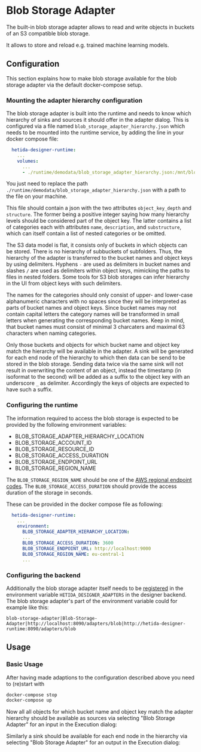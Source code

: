 # Blob Storage Adapter

The built-in blob storage adapter allows to read and write objects in buckets of an S3 compatible blob storage.

It allows to store and reload e.g. trained machine learning models.

## Configuration

This section explains how to make blob storage available for the blob storage adapter via the default docker-compose setup.

### Mounting the adapter hierarchy configuration

The blob storage adapter is built into the runtime and needs to know which hierarchy of sinks and sources it should offer in the adapter dialog. This is configured via a file named `blob_storage_adapter_hierarchy.json` which needs to be mounted into the runtime service, by adding the line in your docker compose file:

```yaml
  hetida-designer-runtime:
    ...
    volumes:
      ...
      - ./runtime/demodata/blob_storage_adapter_hierarchy.json:/mnt/blob_storage_adapter_hierarchy.json
```

You just need to replace the path `./runtime/demodata/blob_storage_adapter_hierarchy.json` with a path to the file on your machine.

This file should contain a json with the two attributes `object_key_depth` and `structure`. The former being a positive integer saying how many hierarchy levels should be considered part of the object key. The latter contains a list of categories each with attributes `name`, `description`, and `substructure`, which can itself contain a list of nested categories or be omitted.

The S3 data model is flat, it consists only of buckets in which objects can be stored. There is no hierarchy of subbuckets of subfolders. Thus, the hierarchy of the adapter is transferred to the bucket names and object keys by using delimiters. Hyphens `-` are used as delimiters in bucket names and slashes `/` are used as delimiters within object keys, mimicking the paths to files in nested folders. Some tools for S3 blob storages can infer hierarchy in the UI from object keys with such delimiters.

The names for the categories should only consist of upper- and lower-case alphanumeric characters with no spaces since they will be interpreted as parts of bucket names and object keys. Since bucket names may not contain capital letters the category names will be transformed in small letters when generating the corresponding bucket names. Keep in mind, that bucket names must consist of minimal 3 charcaters and maximal 63 characters when naming categories.

Only those buckets and objects for which bucket name and object key match the hierarchy will be available in the adapter. A sink will be generated for each end node of the hierarchy to which then data can be send to be stored in the blob storage. Sending data twice via the same sink will not result in overwriting the content of an object, instead the timestamp (in isoformat to the second) will be added as a suffix to the object key with an underscore `_` as delimiter. Accordingly the keys of objects are expected to have such a suffix.

### Configuring the runtime

The information required to access the blob storage is expected to be provided by the following environment variables:

* BLOB_STORAGE_ADAPTER_HIERARCHY_LOCATION
* BLOB_STORAGE_ACCOUNT_ID
* BLOB_STORAGE_RESOURCE_ID
* BLOB_STORAGE_ACCESS_DURATION
* BLOB_STORAGE_ENDPOINT_URL
* BLOB_STORAGE_REGION_NAME

The `BLOB_STORAGE_REGION_NAME` should be one of the [AWS regional endpoint codes](https://docs.aws.amazon.com/de_de/general/latest/gr/rande.html#regional-endpoints).
The `BLOB_STORAGE_ACCESS_DURATION` should provide the access duration of the storage in seconds.

These can be provided in the docker compose file as following:

```yaml
  hetida-designer-runtime:
    ...
    environment:
      BLOB_STORAGE_ADAPTER_HIERARCHY_LOCATION:
      ...
      BLOB_STORAGE_ACCESS_DURATION: 3600
      BLOB_STORAGE_ENDPOINT_URL: http://localhost:9000
      BLOB_STORAGE_REGION_NAME: eu-central-1
      ...
```

### Configuring the backend

Additionally the blob storage adapter itself needs to be [registered](./adapter_registration.md) in the environment variable `HETIDA_DESIGNER_ADAPTERS` in the designer backend. The blob storage adapter's part of the environment variable could for example like this:

```
blob-storage-adapter|Blob-Storage-Adapter|http://localhost:8090/adapters/blob|http://hetida-designer-runtime:8090/adapters/blob
```

## Usage

### Basic Usage

After having made adaptions to the configuration described above you need to (re)start with

```bash
docker-compose stop
docker-compose up
```

Now all all objects for which bucket name and object key match the adapter hierarchy should be available as sources via selecting "Blob Storage Adapter" for an input in the Execution dialog:

Similarly a sink should be available for each end node in the hierarchy via selecting "Blob Storage Adapter" for an output in the Execution dialog: